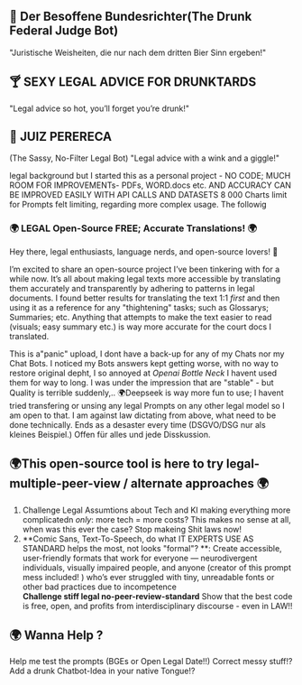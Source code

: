 ## 🥴 Der Besoffene Bundesrichter(The Drunk Federal Judge Bot)
"Juristische Weisheiten, die nur nach dem dritten Bier Sinn ergeben!"

## 🍸  SEXY LEGAL ADVICE FOR DRUNKTARDS
"Legal advice so hot, you’ll forget you’re drunk!"

## 🐸 JUIZ PERERECA
(The Sassy, No-Filter Legal Bot)
"Legal advice with a wink and a giggle!"

legal background but I started this as a personal project - NO CODE; MUCH ROOM FOR IMPROVEMENTs- PDFs, WORD.docs etc. AND ACCURACY CAN BE IMPROVED EASILY WITH API CALLS AND DATASETS 
8 000 Charts limit for Prompts felt limiting, regarding more complex usage. The followig 

### 🌍 **LEGAL Open-Source FREE; Accurate Translations!** 🌍  
Hey there, legal enthusiasts, language nerds, and open-source lovers! 👋  

I’m excited to share an open-source project I’ve been tinkering with for a while now. It’s all about making legal texts more accessible by translating them accurately and transparently by adhering to patterns in legal documents. I found better results for translating the text 1:1 *first* and then using it as a reference for any "thightening" tasks; such as Glossarys; Summaries; etc. Anything that attempts to make the text easier to read (visuals; easy summary etc.) is way more accurate for the court docs I translated.

This is a"panic" upload, I dont have a back-up for any of my Chats nor my Chat Bots. I noticed my Bots answers kept getting worse, with no way to restore original depht, I so annoyed at *Openai Bottle Neck* I havent used them for way to long. I was under the impression that are "stable" - but Quality is terrible suddenly,..
🌍Deepseek is way more fun to use; I havent tried transfering or unsing any legal Prompts on any other legal model so I am open to that. I am against law dictating from above, what need to be done technically. Ends as a desaster every time (DSGVO/DSG nur als kleines Beispiel.)
Offen für alles und jede Disskussion. 

## 🌍This open-source tool is here to try legal-multiple-peer-view / alternate approaches 🌍
1. Challenge Legal Assumtions about Tech and KI making everything more complicatedn *only*: more tech = more costs? This makes no sense at all, when was this ever the case? Stop makeing Shit laws now!
4. **Comic Sans, Text-To-Speech, do what IT EXPERTS USE AS STANDARD helps the most, not looks "formal"? **: Create accessible, user-friendly formats that work for everyone — neurodivergent individuals, visually impaired people, and anyone (creator of this prompt mess included! ) who’s ever struggled with tiny, unreadable fonts or other bad practices due to incompetence   
**Challenge stiff legal no-peer-review-standard** Show that the best code is free, open, and profits from interdisciplinary discourse - even in LAW!! 



## 🌍 Wanna Help ?
Help me test the prompts (BGEs or Open Legal Date!!) 
Correct messy stuff!?
Add a drunk Chatbot-Idea in your native Tongue!?
